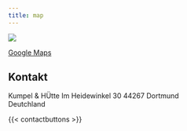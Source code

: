 ```yaml
---
title: map
---
```


![](/uploads/map.png)

[Google Maps](https://maps.app.goo.gl/Tado4PkLB8r99nMU8)

## Kontakt

Kumpel & HÜtte
Im Heidewinkel 30
44267 Dortmund  
Deutchland

{{< contactbuttons >}}